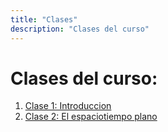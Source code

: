 ```yaml
---
title: "Clases"
description: "Clases del curso"
---
```


# Clases del curso:

1. [Clase 1: Introduccion](clase-1.html)
2. [Clase 2: El espaciotiempo plano](clase-2.html)


